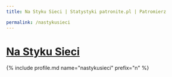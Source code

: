 ```yaml
---
title: Na Styku Sieci | Statystyki patronite.pl | Patromierz

permalink: /nastykusieci
---
```


# [Na Styku Sieci](https://patronite.pl/nastykusieci)

{% include profile.md name="nastykusieci" prefix="n" %}
